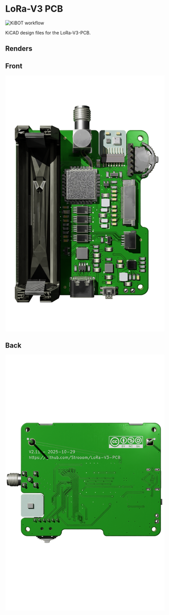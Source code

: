 # LoRa-V3 PCB

![KiBOT workflow](https://github.com/strooom/LoRa-V3-PCB/actions/workflows/checkandgenerate.yml/badge.svg)

KiCAD design files for the LoRa-V3-PCB.

## Renders
## Front
![Alt text](outputs/pcb/front.png)

## Back
![Alt text](outputs/pcb/back.png)

